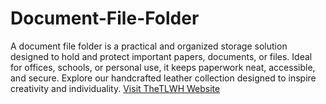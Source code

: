 # Document-File-Folder
A document file folder is a practical and organized storage solution designed to hold and protect important papers, documents, or files. Ideal for offices, schools, or personal use, it keeps paperwork neat, accessible, and secure.
Explore our handcrafted leather collection designed to inspire creativity and individuality.
[Visit TheTLWH Website](https://www.thetlwh.com/)
